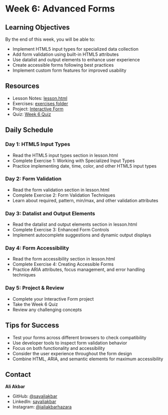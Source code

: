 # Week 6: Advanced Forms

## Learning Objectives

By the end of this week, you will be able to:

- Implement HTML5 input types for specialized data collection
- Add form validation using built-in HTML5 attributes
- Use datalist and output elements to enhance user experience
- Create accessible forms following best practices
- Implement custom form features for improved usability

## Resources

- Lesson Notes: [lesson.html](./lesson.html)
- Exercises: [exercises folder](./exercises/)
- Project: [Interactive Form](./project/)
- Quiz: [Week 6 Quiz](./quiz.md)

## Daily Schedule

### Day 1: HTML5 Input Types

- Read the HTML5 input types section in lesson.html
- Complete Exercise 1: Working with Specialized Input Types
- Practice implementing date, time, color, and other HTML5 input types

### Day 2: Form Validation

- Read the form validation section in lesson.html
- Complete Exercise 2: Form Validation Techniques
- Learn about required, pattern, min/max, and other validation attributes

### Day 3: Datalist and Output Elements

- Read the datalist and output elements section in lesson.html
- Complete Exercise 3: Enhanced Form Controls
- Implement autocomplete suggestions and dynamic output displays

### Day 4: Form Accessibility

- Read the form accessibility section in lesson.html
- Complete Exercise 4: Creating Accessible Forms
- Practice ARIA attributes, focus management, and error handling techniques

### Day 5: Project & Review

- Complete your Interactive Form project
- Take the Week 6 Quiz
- Review any challenging concepts

## Tips for Success

- Test your forms across different browsers to check compatibility
- Use developer tools to inspect form validation behavior
- Focus on both functionality and accessibility
- Consider the user experience throughout the form design
- Combine HTML, ARIA, and semantic elements for maximum accessibility

## Contact

**Ali Akbar**

- GitHub: [@sayaliakbar](https://github.com/sayaliakbar)
- LinkedIn: [sayaliakbar](https://linkedin.com/in/sayaliakbar)
- Instagram: [@ialiakbarhazara](https://instagram.com/ialiakbarhazara)
